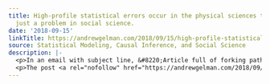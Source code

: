 ```yaml
---
title: High-profile statistical errors occur in the physical sciences too, it’s not
  just a problem in social science.
date: '2018-09-15'
linkTitle: https://andrewgelman.com/2018/09/15/high-profile-statistical-errors-occur-physical-sciences-not-just-problem-social-science/
source: Statistical Modeling, Causal Inference, and Social Science
description: |-
  <p>In an email with subject line, &#8220;Article full of forking paths,&#8221; John Williams writes: I thought you might be interested in this article by John Sabo et al., which was the cover article for the Dec. 8 issue of Science. The article is dumb in various ways, some of which are described in the technical [&#8230;]</p>
  <p>The post <a rel="nofollow" href="https://andrewgelman.com/2018/09/15/high-profile-statistical-errors-occur-physical-sciences-not-just-problem-social-science/">High-prof
---
```

